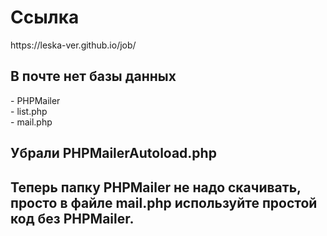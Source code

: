 <h1>Ссылка</h1>
https://leska-ver.github.io/job/
<br>
<h2>В почте нет базы данных</h2>
- PHPMailer
<br>
- list.php
<br>
- mail.php
<br>

<h2>Убрали PHPMailerAutoload.php<h2>
<p>Теперь папку PHPMailer не надо скачивать, просто в файле mail.php используйте простой код без PHPMailer.</p>